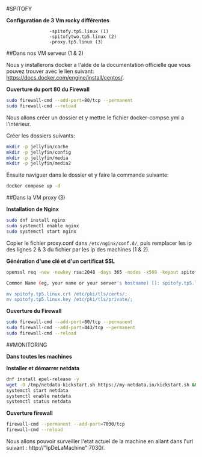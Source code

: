 #SPITOFY

**Configuration de 3 Vm rocky différentes**
                
                    -spitofy.tp5.linux (1)
                    -spitofytwo.tp5.linux (2)
                    -proxy.tp5.linux (3)


##Dans nos VM serveur (1 & 2)

Nous y installerons docker a l'aide de la documentation officielle que vous pouvez trouver avec le lien suivant: https://docs.docker.com/engine/install/centos/.

**Ouverture du port 80 du Firewall**

```bash
sudo firewall-cmd --add-port=80/tcp --permanent
sudo firewall-cmd --reload
```

Nous allons créer un dossier et y mettre le fichier docker-compse.yml a l'intérieur. 

Créer les dossiers suivants:

```bash
mkdir -p jellyfin/cache
mkdir -p jellyfin/config
mkdir -p jellyfin/media
mkdir -p jellyfin/media2
```



Ensuite naviguer dans le dossier et y faire la commande suivante:

```bash
docker compose up -d
```

##Dans la VM proxy (3)

**Installation de Nginx**

```bash
sudo dnf install nginx
sudo systemctl enable nginx
sudo systemctl start nginx
```

Copier le fichier proxy.conf dans ``/etc/nginx/conf.d/``, puis remplacer les ip des lignes 2 & 3 du fichier par les ip des machines (1 & 2).

**Génération d'une clé et d'un certificat SSL**

```bash
openssl req -new -newkey rsa:2048 -days 365 -nodes -x509 -keyout spitofy.tp5.linux.key -out spitofy.tp5.linux.crt

Common Name (eg, your name or your server's hostname) []: spitofy.tp5.linux

mv spitofy.tp5.linux.crt /etc/pki/tls/certs/;
mv spitofy.tp5.linux.key /etc/pki/tls/private/; 
```

**Ouverture du Firewall**

```bash
sudo firewall-cmd --add-port=80/tcp --permanent
sudo firewall-cmd --add-port=443/tcp --permanent
sudo firewall-cmd --reload
```

##MONITORING

**Dans toutes les machines**

**Installer et démarrer netdata**

```bash
dnf install epel-release -y
wget -O /tmp/netdata-kickstart.sh https://my-netdata.io/kickstart.sh && sh /tmp/netdata-kickstart.sh
systemctl start netdata
systemctl enable netdata
systemctl status netdata
```

**Ouverture firewall**

```bash
firewall-cmd --permanent --add-port=7030/tcp
firewall-cmd --reload
```

Nous allons pouvoir surveiller l'etat actuel de la machine en allant dans l'url suivant : http://"IpDeLaMachine":7030/.



